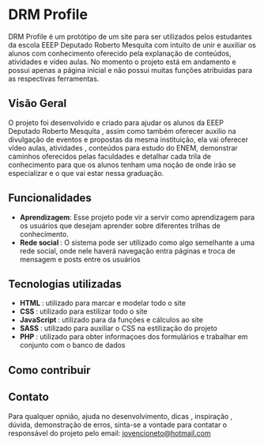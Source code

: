 # DRM Profile

DRM Profile é um protótipo de um site para ser utilizados pelos estudantes da escola EEEP Deputado Roberto Mesquita com intuito de unir e auxiliar os alunos com conhecimento oferecido pela explanação de conteúdos, atividades e vídeo aulas. No momento o projeto está em andamento e possui apenas a página inicial e não possui muitas funções atribuidas para as respectivas ferramentas.

## Visão Geral

O projeto foi desenvolvido e criado para ajudar os alunos da EEEP Deputado Roberto Mesquita , assim como também oferecer auxilio na divulgação de eventos e propostas da mesma instituição, ela vai oferecer vídeo aulas, atividades , conteúdos para estudo do ENEM, demonstrar caminhos oferecidos pelas faculdades e detalhar cada trila de conhecimento para que os alunos tenham uma noção de onde irão se especializar e o que vai estar nessa graduação.

## Funcionalidades
- <strong>Aprendizagem</strong>:  Esse projeto pode vir a servir como aprendizagem para os usuários que desejam aprender sobre diferentes trilhas de conhecimento.
- <strong>Rede social </strong>: O sistema pode ser utilizado como algo semelhante a uma rede social, onde nele haverá navegação entra páginas e troca de mensagem e posts entre os usuários
## Tecnologias utilizadas
- <strong>HTML </strong>: utilizado para marcar e modelar todo o site
- <strong>CSS </strong>: utilizado para estilizar todo o site
- <strong>JavaScript </strong>: utilizado para da funções e cálculos ao site
- <strong>SASS </strong>: utilizado para auxiliar o CSS na estilização do projeto
- <strong>PHP </strong>: utilizado para obter informaçoes dos formulários e trabalhar em conjunto com o banco de dados
## Como contribuir

## Contato
Para qualquer opnião, ajuda no desenvolvimento, dicas , inspiração , dúvida, demonstração de erros, sinta-se a vontade para contatar o responsável do projeto pelo email: jovencioneto@hotmail.com
